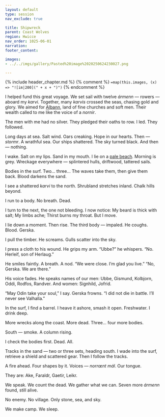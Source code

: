 ```yaml
---
layout: default
type: session
nav_exclude: true

title: Shipwreck
parent: Coast Wolves
region: Hwicce
nav_order: 1025-06-01
narration: 
footer_content: 

images:
- ../../imgs/gallery/Pasted%20image%2020250624230027.png

---
```


{% include header_chapter.md %}
{% comment %}
`=map(this.images, (x) => "![im|200](" + x + ")")`
{% endcomment %}

I helped fund this great voyage.
We set sail with twelve *ármenn* — rowers — aboard my *karvi*.
Together, many *karvis* crossed the seas, chasing gold and glory.
We aimed for [Albann](../../gazetteer/Albann.md), land of fine churches and soft men.
Their wealth called to me like the voice of a *nornir*.

The men with me had no silver.
They pledged their oaths to row.
I led.
They followed.

Long days at sea.
Salt wind. Oars creaking.
Hope in our hearts.
Then — *stormr*.
A wrathful sea.
Our ships shattered.
The sky turned black.
And then — nothing.

I wake.
Salt on my lips.
Sand in my mouth.
I lie on a [pale beach](../../gazetteer/Hwicce/index.md).
Morning is grey.
Wreckage everywhere — splintered hulls, driftwood, tattered sails.

Bodies in the surf.
Two... three...
The waves take them, then give them back.
Blood darkens the sand.

I see a shattered *karvi* to the north.
Shrubland stretches inland.
Chalk hills beyond.

I run to a body.
No breath.
Dead.

I turn to the next, the one not bleeding.
I now notice:
My beard is thick with salt;
My limbs ache;
Thirst burns my throat.
But I move.

I lie down a moment.
Then rise.
The third body — impaled.
He coughs. Blood.
Gerska.

I pull the timber.
He screams.
Gulls scatter into the sky.

I press a cloth to his wound.
He grips my arm.
“Ubbe?” he whispers.
“No. Herleif, son of Herlaug.”

He smiles faintly.
A breath. A nod.
“We were close. I’m glad you live.”
“No, Gerska. We are there.”

His voice fades.
He speaks names of our men:
Ubbe, Gismund, Kolbjorn, Oddi, Rodfos, Randver.
And women:
Signhild, Jofrid.

“May Odin take your soul,” I say.
Gerska frowns.
“I did not die in battle. I’ll never see Valhalla.”

In the surf, I find a barrel.
I heave it ashore, smash it open.
Freshwater. I drink deep.

More wrecks along the coast.
More dead.
Three... four more bodies.

South — smoke. A column rising.

I check the bodies first.
Dead. All.

Tracks in the sand — two or three sets, heading south.
I wade into the surf, retrieve a shield and scattered gear.
Then I follow the tracks.

A fire ahead.
Four shapes by it.
Voices — *norrœnt mál*. Our tongue.

They are:
Ake, Faraldr, Gaetir, Leikr.

We speak. We count the dead.
We gather what we can.
Seven more *ármenn* found, still alive.

No enemy. No village.
Only stone, sea, and sky.

We make camp.
We sleep.
